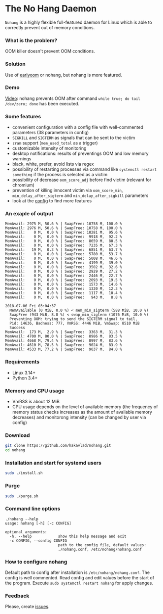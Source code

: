 
The No Hang Daemon
==================

`Nohang` is a highly flexible full-featured daemon for Linux which is able to correctly prevent out of memory conditions.

### What is the problem?

OOM killer doesn't prevent OOM conditions.

### Solution

Use of [earlyoom](https://github.com/rfjakob/earlyoom) or nohang, but nohang is more featured.

### Demo

[Video](https://youtu.be/DefJBaKD7C8): nohang prevents OOM after command `while true; do tail /dev/zero; done` has been executed.

### Some features

- convenient configuration with a config file with well-commented parameters (38 parameters in config)
- `SIGKILL` and `SIGTERM` as signals that can be sent to the victim
- `zram` support (`mem_used_total` as a trigger)
- customizable intensity of monitoring
- desktop notifications: results of preventings OOM and low memory warnings
- black, white, prefer, avoid lists via regex
- possibility of restarting processes via command like `systemctl restart something` if the process is selected as a victim
- possibility of decrease `oom_score_adj` before find victim (relevant for chromium)
- prevention of killing innocent victim via `oom_score_min`, `min_delay_after_sigterm` and `min_delay_after_sigkill` parameters
- look at the [config](https://github.com/hakavlad/nohang/blob/master/nohang.conf) to find more features

### An exaple of output

```
MemAvail: 2975 M, 50.6 % | SwapFree: 10758 M, 100.0 %
MemAvail: 2976 M, 50.6 % | SwapFree: 10758 M, 100.0 %
MemAvail:    0 M,  0.0 % | SwapFree: 10281 M,  95.6 %
MemAvail:    0 M,  0.0 % | SwapFree:  9918 M,  92.2 %
MemAvail:    0 M,  0.0 % | SwapFree:  8659 M,  80.5 %
MemAvail:    0 M,  0.0 % | SwapFree:  7235 M,  67.3 %
MemAvail:   19 M,  0.3 % | SwapFree:  6851 M,  63.7 %
MemAvail:    0 M,  0.0 % | SwapFree:  5780 M,  53.7 %
MemAvail:    0 M,  0.0 % | SwapFree:  5008 M,  46.6 %
MemAvail:    0 M,  0.0 % | SwapFree:  4199 M,  39.0 %
MemAvail:    0 M,  0.0 % | SwapFree:  3502 M,  32.6 %
MemAvail:    0 M,  0.0 % | SwapFree:  2929 M,  27.2 %
MemAvail:    0 M,  0.0 % | SwapFree:  2446 M,  22.7 %
MemAvail:    0 M,  0.0 % | SwapFree:  2093 M,  19.5 %
MemAvail:    0 M,  0.0 % | SwapFree:  1573 M,  14.6 %
MemAvail:    0 M,  0.0 % | SwapFree:  1320 M,  12.3 %
MemAvail:    0 M,  0.0 % | SwapFree:  1117 M,  10.4 %
MemAvail:    0 M,  0.0 % | SwapFree:   943 M,   8.8 %

2018-07-06 Fri 03:04:37
  MemAvailable (0 MiB, 0.0 %) < mem_min_sigterm (588 MiB, 10.0 %)
  SwapFree (943 MiB, 8.8 %) < swap_min_sigterm (1076 MiB, 10.0 %)
  Preventing OOM: trying to send the SIGTERM signal to tail,
  Pid: 14636, Badness: 777, VmRSS: 4446 MiB, VmSwap: 8510 MiB
  Success
MemAvail:  173 M,  2.9 % | SwapFree:  3363 M,  31.3 %
MemAvail: 4700 M, 80.0 % | SwapFree:  8986 M,  83.5 %
MemAvail: 4668 M, 79.4 % | SwapFree:  8997 M,  83.6 %
MemAvail: 4610 M, 78.5 % | SwapFree:  9024 M,  83.9 %
MemAvail: 4533 M, 77.2 % | SwapFree:  9037 M,  84.0 %

```

### Requirements

- Linux 3.14+
- Python 3.4+

### Memory and CPU usage

- VmRSS is about 12 MiB
- CPU usage depends on the level of available memory (the frequency of memory status checks increases as the amount of available memory decreases) and monitorong intensity (can be changed by user via config)

### Download
```bash
git clone https://github.com/hakavlad/nohang.git
cd nohang
```

### Installation and start for systemd users

```bash
sudo ./install.sh
```
### Purge

```bash
sudo ./purge.sh
```

### Command line options

```
./nohang --help
usage: nohang [-h] [-c CONFIG]

optional arguments:
  -h, --help            show this help message and exit
  -c CONFIG, --config CONFIG
                        path to the config file, default values:
                        ./nohang.conf, /etc/nohang/nohang.conf
```

### How to configure nohang

Default path to config after installation is `/etc/nohang/nohang.conf`. The config is well commented. Read config and edit values before the start of the program.  Execute `sudo systemctl restart nohang` for apply changes.

### Feedback

Please, create [issues](https://github.com/hakavlad/nohang/issues).

